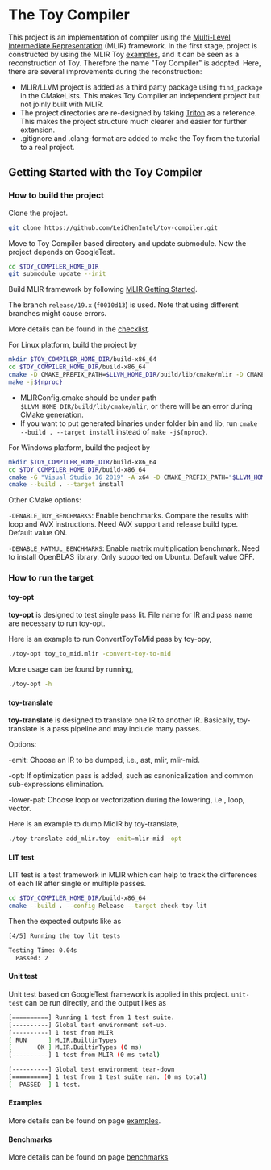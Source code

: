 # The Toy Compiler

This project is an implementation of compiler using
the [Multi-Level Intermediate Representation](https://mlir.llvm.org/) (MLIR)
framework. In the first stage, project is constructed by using the MLIR
Toy [examples](https://github.com/llvm/llvm-project/tree/main/mlir/docs/Tutorials/Toy), and it can be seen as a
reconstruction of Toy. Therefore the name "Toy Compiler" is adopted. Here, there are several improvements during the
reconstruction:

* MLIR/LLVM project is added as a third party package using `find_package` in the CMakeLists. This makes Toy
  Compiler an independent project but not joinly built with MLIR.
* The project directories are re-designed by taking [Triton](https://github.com/openai/triton) as a reference. This
  makes
  the project structure much clearer and easier for further extension.
* .gitignore and .clang-format are added to make the Toy from the tutorial to a real project.

## Getting Started with the Toy Compiler

### How to build the project

Clone the project.

```bash
git clone https://github.com/LeiChenIntel/toy-compiler.git
```

Move to Toy Compiler based directory and update submodule. Now the project depends on GoogleTest.

```bash
cd $TOY_COMPILER_HOME_DIR
git submodule update --init
```

Build MLIR framework by following [MLIR Getting Started](https://mlir.llvm.org/getting_started/).

The branch `release/19.x` (`f0010d13`) is used. Note that using different branches might cause errors.

More details can be found in the [checklist](docs/checklist.md).

For Linux platform, build the project by

```bash
mkdir $TOY_COMPILER_HOME_DIR/build-x86_64
cd $TOY_COMPILER_HOME_DIR/build-x86_64
cmake -D CMAKE_PREFIX_PATH=$LLVM_HOME_DIR/build/lib/cmake/mlir -D CMAKE_BUILD_TYPE=Release ..
make -j${nproc}
```

* MLIRConfig.cmake should be under path `$LLVM_HOME_DIR/build/lib/cmake/mlir`, or there will be an error during CMake
  generation.
* If you want to put generated binaries under folder bin and lib, run `cmake --build . --target install` instead
  of `make -j${nproc}`.

For Windows platform, build the project by

```bash
mkdir $TOY_COMPILER_HOME_DIR/build-x86_64
cd $TOY_COMPILER_HOME_DIR/build-x86_64
cmake -G "Visual Studio 16 2019" -A x64 -D CMAKE_PREFIX_PATH="$LLVM_HOME_DIR/build/lib/cmake/mlir" -D CMAKE_BUILD_TYPE=Release ..
cmake --build . --target install
```

Other CMake options:

`-DENABLE_TOY_BENCHMARKS`: Enable benchmarks. Compare the results with loop and AVX instructions. Need AVX support and
release build type. Default value ON.

`-DENABLE_MATMUL_BENCHMARKS`: Enable matrix multiplication benchmark. Need to install OpenBLAS library. Only supported
on Ubuntu. Default value OFF.

### How to run the target

#### toy-opt

**toy-opt** is designed to test single pass lit. File name for IR and pass name are necessary to run toy-opt.

Here is an example to run ConvertToyToMid pass by toy-opy,

```bash
./toy-opt toy_to_mid.mlir -convert-toy-to-mid
```

More usage can be found by running,

```bash
./toy-opt -h
```

#### toy-translate

**toy-translate** is designed to translate one IR to another IR. Basically, toy-translate is a pass pipeline and may
include many passes.

Options:

-emit: Choose an IR to be dumped, i.e., ast, mlir, mlir-mid.

-opt: If optimization pass is added, such as canonicalization and common sub-expressions elimination.

-lower-pat: Choose loop or vectorization during the lowering, i.e., loop, vector.

Here is an example to dump MidIR by toy-translate,

```bash
./toy-translate add_mlir.toy -emit=mlir-mid -opt
```

#### LIT test

LIT test is a test framework in MLIR which can help to track the differences of each IR after single or multiple passes.

```bash
cd $TOY_COMPILER_HOME_DIR/build-x86_64
cmake --build . --config Release --target check-toy-lit
```

Then the expected outputs like as

```bash
[4/5] Running the toy lit tests

Testing Time: 0.04s
  Passed: 2
```

#### Unit test

Unit test based on GoogleTest framework is applied in this project. `unit-test` can be run directly, and the output
likes as

```bash
[==========] Running 1 test from 1 test suite.
[----------] Global test environment set-up.
[----------] 1 test from MLIR
[ RUN      ] MLIR.BuiltinTypes
[       OK ] MLIR.BuiltinTypes (0 ms)
[----------] 1 test from MLIR (0 ms total)

[----------] Global test environment tear-down
[==========] 1 test from 1 test suite ran. (0 ms total)
[  PASSED  ] 1 test.
```

#### Examples

More details can be found on page [examples](docs/examples.md).

#### Benchmarks

More details can be found on page [benchmarks](docs/benchmarks.md)
